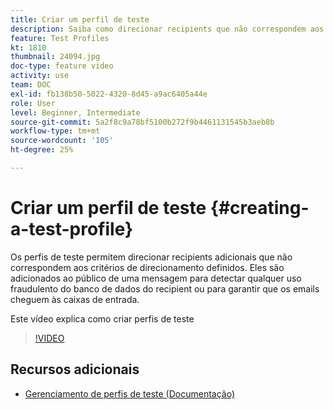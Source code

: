 ```yaml
---
title: Criar um perfil de teste
description: Saiba como direcionar recipients que não correspondem aos critérios de direcionamento definidos para detectar qualquer uso fraudulento do banco de dados do seu recipient ou para garantir que os emails cheguem às caixas de entrada.
feature: Test Profiles
kt: 1810
thumbnail: 24094.jpg
doc-type: feature video
activity: use
team: DOC
exl-id: fb138b50-5022-4320-8d45-a9ac6405a44e
role: User
level: Beginner, Intermediate
source-git-commit: 5a2f8c9a78bf5100b272f9b4461131545b3aeb8b
workflow-type: tm+mt
source-wordcount: '105'
ht-degree: 25%

---
```


# Criar um perfil de teste {#creating-a-test-profile}

Os perfis de teste permitem direcionar recipients adicionais que não correspondem aos critérios de direcionamento definidos. Eles são adicionados ao público de uma mensagem para detectar qualquer uso fraudulento do banco de dados do recipient ou para garantir que os emails cheguem às caixas de entrada.

Este vídeo explica como criar perfis de teste

>[!VIDEO](https://video.tv.adobe.com/v/24094?quality=12)

## Recursos adicionais

* [Gerenciamento de perfis de teste (Documentação)](https://experienceleague.adobe.com/docs/campaign-standard/using/profiles-and-audiences/managing-profiles/managing-test-profiles.html)
